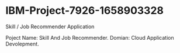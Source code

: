 # IBM-Project-7926-1658903328
Skill / Job Recommender Application


Poject Name: Skill And Job Recommender.
Domian: Cloud Application Devolepment.
